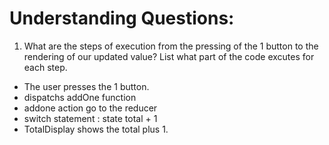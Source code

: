 # Understanding Questions:
1. What are the steps of execution from the pressing of the 1 button to the rendering of our updated value? List what part of the code excutes for each step.
* The user presses the 1 button.
* dispatchs addOne function 
* addone action go to the reducer
* switch statement : state total + 1
* TotalDisplay shows the total plus 1.
